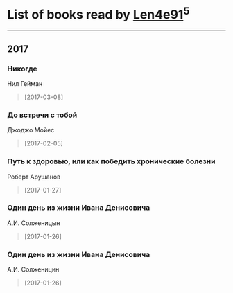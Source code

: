 # List of books read by [Len4e91](http://openid.yandex.ru/Len4e91/)<sup>5</sup>
---

## 2017

### Никогде
Нил Гейман
> [2017-03-08] 


### До встречи с тобой
Джоджо Мойес
> [2017-02-05] 


### Путь к здоровью, или как победить хронические болезни
Роберт Арушанов
> [2017-01-27] 


### Один день из жизни Ивана Денисовича
А.И. Солженицын
> [2017-01-26] 


### Один день из жизни Ивана Денисовича
А.И. Солженицин
> [2017-01-26] 



